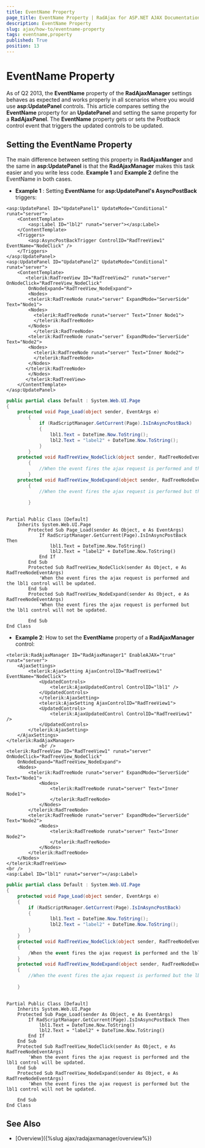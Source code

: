 ```yaml
---
title: EventName Property
page_title: EventName Property | RadAjax for ASP.NET AJAX Documentation
description: EventName Property
slug: ajax/how-to/eventname-property
tags: eventname,property
published: True
position: 13
---
```


# EventName Property



As of Q2 2013, the **EventName** property of the **RadAjaxManager** settings behaves as expected and works properly in all scenarios where you would use **asp:UpdatePanel** controls. This article compares setting the **EventName** property for an **UpdatePanel** and setting the same property for a **RadAjaxPanel**. The **EventName** property gets or sets the Postback control event that triggers the updated controls to be updated.

## Setting the EventName Property

The main difference between setting this property in **RadAjaxManger** and the same in **asp:UpdatePanel** is that the **RadAjaxManager** makes this task easier and you write less code. **Example 1** and **Example 2** define the EventName in both cases.

* **Example 1** : Setting **EventName** for **asp:UpdatePanel's AsyncPostBack** triggers:



````ASP.NET
<asp:UpdatePanel ID="UpdatePanel1" UpdateMode="Conditional" runat="server">
	<ContentTemplate>
	    <asp:Label ID="lbl2" runat="server"></asp:Label>
	</ContentTemplate>
	<Triggers>
	    <asp:AsyncPostBackTrigger ControlID="RadTreeView1" EventName="NodeClick" />
	</Triggers>
</asp:UpdatePanel>
<asp:UpdatePanel ID="UpdatePanel2" UpdateMode="Conditional" runat="server">
	<ContentTemplate>
	   <telerik:RadTreeView ID="RadTreeView2" runat="server" OnNodeClick="RadTreeView_NodeClick"
	    OnNodeExpand="RadTreeView_NodeExpand">
	    <Nodes>
	    <telerik:RadTreeNode runat="server" ExpandMode="ServerSide" Text="Node1">
	    <Nodes>
	      <telerik:RadTreeNode runat="server" Text="Inner Node1">
	      </telerik:RadTreeNode>
	    </Nodes>
	      </telerik:RadTreeNode>
	    <telerik:RadTreeNode runat="server" ExpandMode="ServerSide" Text="Node2">
	    <Nodes>
	      <telerik:RadTreeNode runat="server" Text="Inner Node2">
	      </telerik:RadTreeNode>
	    </Nodes>
	   </telerik:RadTreeNode>
	    </Nodes>
	   </telerik:RadTreeView>
	</ContentTemplate>
</asp:UpdatePanel>
````
````C#
public partial class Default : System.Web.UI.Page 
{
	protected void Page_Load(object sender, EventArgs e)
	    {
	        if (RadScriptManager.GetCurrent(Page).IsInAsyncPostBack)
	        {
	            lbl1.Text = DateTime.Now.ToString();
	            lbl2.Text = "label2" + DateTime.Now.ToString();
	        }
	    }
	protected void RadTreeView_NodeClick(object sender, RadTreeNodeEventArgs e)
	    {
	        //When the event fires the ajax request is performed and the lbl1 control will be updated.
	    }
	protected void RadTreeView_NodeExpand(object sender, RadTreeNodeEventArgs e)
	    {
	        //When the event fires the ajax request is performed but the lbl1 control will not be updated.
	
	    }
	
````
````VB
Partial Public Class [Default]
	Inherits System.Web.UI.Page
	    Protected Sub Page_Load(sender As Object, e As EventArgs)
	        If RadScriptManager.GetCurrent(Page).IsInAsyncPostBack Then
	            lbl1.Text = DateTime.Now.ToString()
	            lbl2.Text = "label2" + DateTime.Now.ToString()
	        End If
	    End Sub
	    Protected Sub RadTreeView_NodeClick(sender As Object, e As RadTreeNodeEventArgs)
	        'When the event fires the ajax request is performed and the lbl1 control will be updated.
	    End Sub
	    Protected Sub RadTreeView_NodeExpand(sender As Object, e As RadTreeNodeEventArgs)
	        'When the event fires the ajax request is performed but the lbl1 control will not be updated.
	
	    End Sub
End Class
````


* **Example 2**: How to set the **EventName** property of a **RadAjaxManager** control:



````ASP.NET
<telerik:RadAjaxManager ID="RadAjaxManager1" EnableAJAX="true" runat="server">
	<AjaxSettings>
	    <telerik:AjaxSetting AjaxControlID="RadTreeView1" EventName="NodeClick">
	        <UpdatedControls>
	            <telerik:AjaxUpdatedControl ControlID="lbl1" />
	        </UpdatedControls>
	        </telerik:AjaxSetting>
	        <telerik:AjaxSetting AjaxControlID="RadTreeView1">
	        <UpdatedControls>
	            <telerik:AjaxUpdatedControl ControlID="RadTreeView1" />
	        </UpdatedControls>
	    </telerik:AjaxSetting>
	</AjaxSettings>
</telerik:RadAjaxManager>
	        <br />
<telerik:RadTreeView ID="RadTreeView1" runat="server" OnNodeClick="RadTreeView_NodeClick"
	OnNodeExpand="RadTreeView_NodeExpand">
	<Nodes>
	    <telerik:RadTreeNode runat="server" ExpandMode="ServerSide" Text="Node1">
	        <Nodes>
	            <telerik:RadTreeNode runat="server" Text="Inner Node1">
	            </telerik:RadTreeNode>
	        </Nodes>
	    </telerik:RadTreeNode>
	    <telerik:RadTreeNode runat="server" ExpandMode="ServerSide" Text="Node2">
	        <Nodes>
	            <telerik:RadTreeNode runat="server" Text="Inner Node2">
	            </telerik:RadTreeNode>
	        </Nodes>
	    </telerik:RadTreeNode>
	</Nodes>
</telerik:RadTreeView>
<br />
<asp:Label ID="lbl1" runat="server"></asp:Label>
````
````C#
public partial class Default : System.Web.UI.Page 
{
	protected void Page_Load(object sender, EventArgs e)
	{
	    if (RadScriptManager.GetCurrent(Page).IsInAsyncPostBack)
	    {
	            lbl1.Text = DateTime.Now.ToString();
	            lbl2.Text = "label2" + DateTime.Now.ToString();
	    }
	}
	protected void RadTreeView_NodeClick(object sender, RadTreeNodeEventArgs e)
	{
	    /When the event fires the ajax request is performed and the lbl1 control will be updated.
	}
	protected void RadTreeView_NodeExpand(object sender, RadTreeNodeEventArgs e)
	{
	    //When the event fires the ajax request is performed but the lbl1 control will not be updated.
	
	}
	
````
````VB
Partial Public Class [Default]
	Inherits System.Web.UI.Page
	Protected Sub Page_Load(sender As Object, e As EventArgs)
	    If RadScriptManager.GetCurrent(Page).IsInAsyncPostBack Then
	        lbl1.Text = DateTime.Now.ToString()
	        lbl2.Text = "label2" + DateTime.Now.ToString()
	    End If
	End Sub
	Protected Sub RadTreeView_NodeClick(sender As Object, e As RadTreeNodeEventArgs)
	    'When the event fires the ajax request is performed and the lbl1 control will be updated.
	End Sub
	Protected Sub RadTreeView_NodeExpand(sender As Object, e As RadTreeNodeEventArgs)
	    'When the event fires the ajax request is performed but the lbl1 control will not be updated.
	
	End Sub
End Class
````


## See Also

 * [Overview]({%slug ajax/radajaxmanager/overview%})
